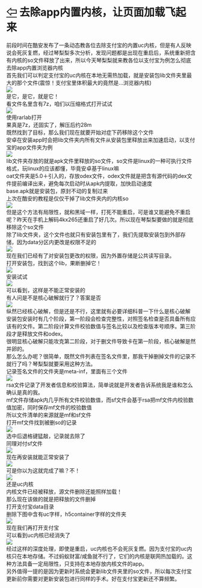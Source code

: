 # [⇦][] 去除app内置内核，让页面加载飞起来  
前段时间在酷安发布了一条动态教各位去除支付宝的内置uc内核，但是有人反映说会死灰复燃，经过琴梨梨多次分析，发现问题都是出现在重启后，系统重新把含有内核的so文件释放了出来，所以今天琴梨梨就来教各位以支付宝为例怎么彻底去除app内置浏览器内核  
首先我们可以判定支付宝的uc内核在本地无需热加载，就是安装包lib文件夹里最大的那个文件(震惊！支付宝里体积最大的竟然是...浏览器内核)  
![](38.png)  
是它，是它，就是它！  
看文件名里含有7z，咱们以压缩格式打开试试  
![](39.png)  
使用rarlab打开  
果真是7z，还固实了，解压后约28m  
既然找到了目标，那么我们现在就要开始对症下药移除这个文件  
安卓在安装app时会把lib文件夹内所有文件从安装包里释放出来加速启动，以支付宝的app文件夹为例  
![](40.png)  
lib文件夹存放的就是apk文件里释放的so文件，so文件是linux的一种可执行文件格式，玩linux的应该都懂，毕竟安卓基于linux嘛  
oat文件夹是5.0＋引入的，存放odex文件，odex文件就是把含有源代码的dex文件提前编译出来，避免每次启动时从apk内提取，加快启动速度  
base.apk就是安装包，原封不动的复制过来  
上次在酷安的教程是仅仅干掉了lib文件夹内的内核so  
![](41.png)  
但是这个方法有局限性，就和黑域一样，打死不能重启，可是谁又能避免不重启呢？昨天在手机上解码4kx265还重启了好几次。所以现在琴梨梨要做的就是彻底移除这个so文件  
除了lib文件夹，这个文件也就只有安装包里有了，我们先提取安装包到外部存储，因为data分区内更改是权限不足的  
![](42.png)  
现在我们已经有了对安装包更改的权限，因为外置存储是公共读写目录。  
打开安装包，找到这个lib，果断删掉它！  
![](43.png)  
安装试试  
![](44.png)  
可以看到，这样是不能正常安装的  
有人问是不是核心破解就行了？答案是否   
![](45.png)  
纵然已经核心破解，但是还是不行，这里就有必要详细科普一下什么是核心破解  
安装包安装时有几个阶段，第一阶段会检查完整性，对照签名检查是否具备所有应该有的文件。第二阶段计算文件校验数值与签名比较以及检查版本号顺序。第三阶段才是释放文件和odex。  
很明显核心破解只能攻克第二阶段，对于删文件导致卡在第一阶段，核心破解是然并卵的。  
那么怎么办呢？很简单，既然文件列表在签名文件里，那我干掉删掉文件的记录不就行了吗？琴梨梨就要采用这种方法。  
记录签名文件的文件夹是meta-inf，里面有三个文件  
![](46.png)  
rsa文件记录了开发者信息和校验算法，简单说就是开发者告诉系统我是谁和怎么确认是真的我。  
mf文件存储apk内几乎所有文件校验数值，而sf文件会基于rsa把mf文件内校验数值加密，同时保存mf文件的校验数值  
所以文件清单的来源就是mf和sf文件  
打开mf文件找到被删so的记录  
![](47.png)  
选中后退格键猛敲，记录就去除了  
同理对付sf文件  
![](48.png)  
现在再安装就能正常安装了  
![](49.png)  
可是你以为这就完成了嘛？不！  
![](50.png)  
还是uc内核  
内核文件已经被释放，源文件删除还能照样加载！  
那么现在该做的就是把释放的文件删掉  
打开支付宝data目录  
删除下图中含有uc字样，h5container字样的文件夹  
![](51.png)  
现在我们再打开支付宝  
可以看到uc内核已经消失了  
![](52.png)  
经过这样的深度处理，即使是重启，uc内核也不会死灰复燃。因为支付宝的uc内核只在本地存储。不过蚂蚁财富/咸鱼就不行了，它们的内核是联网热加载的。这种方法具备一定局限性，只支持在本地存放内核文件的app。  
另外值得一提的是因为更新时系统会更新lib文件夹里的so文件，所以每次支付宝更新前你需要对更新安装包进行同样的手术。好在支付宝更新还不算频繁。  





[⇦]: ../../list.md


